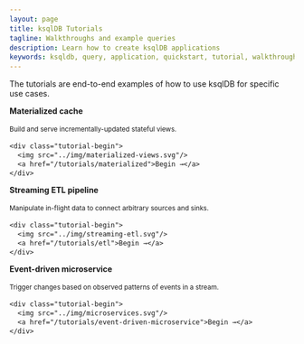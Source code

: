 ```yaml
---
layout: page
title: ksqlDB Tutorials
tagline: Walkthroughs and example queries
description: Learn how to create ksqlDB applications 
keywords: ksqldb, query, application, quickstart, tutorial, walkthrough, how to
---
```


The tutorials are end-to-end examples of how to use ksqlDB for specific use cases.

<div class="cards">
  <div class="card">
    <strong>Materialized cache</strong>
    <p class="card-body"><small>Build and serve incrementally-updated stateful views.</small></p>

    <div class="tutorial-begin">
      <img src="../img/materialized-views.svg"/>
      <a href="/tutorials/materialized">Begin →</a>
    </div>
  </div>

  <div class="card">
    <strong>Streaming ETL pipeline</strong>
    <p class="card-body"><small>Manipulate in-flight data to connect arbitrary sources and sinks.</small></p>

    <div class="tutorial-begin">
      <img src="../img/streaming-etl.svg"/>
      <a href="/tutorials/etl">Begin →</a>
    </div>
  </div>

  <div class="card">
    <strong>Event-driven microservice</strong>
    <p class="card-body"><small>Trigger changes based on observed patterns of events in a stream.</small></p>

    <div class="tutorial-begin">
      <img src="../img/microservices.svg"/>
      <a href="/tutorials/event-driven-microservice">Begin →</a>
    </div>
  </div>
</div>